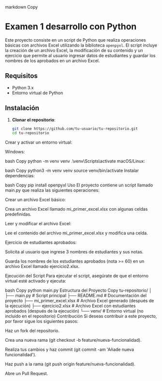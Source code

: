 markdown
Copy
# Examen 1 desarrollo con Python

Este proyecto consiste en un script de Python que realiza operaciones básicas con archivos Excel utilizando la biblioteca `openpyxl`. El script incluye la creación de un archivo Excel, la modificación de su contenido y un ejercicio que permite al usuario ingresar datos de estudiantes y guardar los nombres de los aprobados en un archivo Excel.

## Requisitos

- Python 3.x
- Entorno virtual de Python

## Instalación

1. **Clonar el repositorio**:
   ```bash
   git clone https://github.com/tu-usuario/tu-repositorio.git
   cd tu-repositorio
Crear y activar un entorno virtual:

Windows:

bash
Copy
python -m venv venv
.\venv\Scripts\activate
macOS/Linux:

bash
Copy
python3 -m venv venv
source venv/bin/activate
Instalar dependencias:

bash
Copy
pip install openpyxl
Uso
El proyecto contiene un script llamado main.py que realiza las siguientes operaciones:

Crear un archivo Excel básico:

Crea un archivo Excel llamado mi_primer_excel.xlsx con algunas celdas predefinidas.

Leer y modificar el archivo Excel:

Lee el contenido del archivo mi_primer_excel.xlsx y modifica una celda.

Ejercicio de estudiantes aprobados:

Solicita al usuario que ingrese 3 nombres de estudiantes y sus notas.

Guarda los nombres de los estudiantes aprobados (nota >= 60) en un archivo Excel llamado ejercicio2.xlsx.

Ejecución del Script
Para ejecutar el script, asegúrate de que el entorno virtual esté activado y ejecuta:

bash
Copy
python main.py
Estructura del Proyecto
Copy
tu-repositorio/
│
├── main.py                # Script principal
├── README.md              # Documentación del proyecto
├── mi_primer_excel.xlsx   # Archivo Excel generado (después de la ejecución)
├── ejercicio2.xlsx        # Archivo Excel con estudiantes aprobados (después de la ejecución)
└── venv/                  # Entorno virtual (no incluido en el repositorio)
Contribución
Si deseas contribuir a este proyecto, por favor sigue los siguientes pasos:

Haz un fork del repositorio.

Crea una nueva rama (git checkout -b feature/nueva-funcionalidad).

Realiza tus cambios y haz commit (git commit -am 'Añade nueva funcionalidad').

Haz push a la rama (git push origin feature/nueva-funcionalidad).

Abre un Pull Request.
